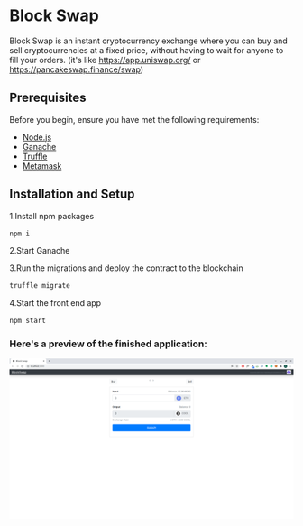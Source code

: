 # Block Swap

Block Swap is an instant cryptocurrency exchange where you can buy and sell cryptocurrencies at a fixed price, without having to wait for anyone to fill your orders. (it's like https://app.uniswap.org/ or https://pancakeswap.finance/swap)

## Prerequisites

Before you begin, ensure you have met the following requirements:
- [Node.js](https://nodejs.org/)
- [Ganache](https://trufflesuite.com/ganache/)
- [Truffle](https://trufflesuite.com/)
- [Metamask](https://metamask.io/)


## Installation and Setup

1.Install npm packages

```bash
npm i
```
2.Start Ganache

3.Run the migrations and deploy the contract to the blockchain
```bash
truffle migrate
```
4.Start the front end app
```bash
npm start
```
### Here's a preview of the finished application:
![](./app-img.png)

